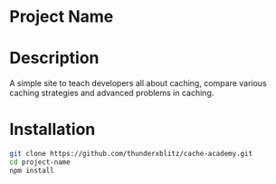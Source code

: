 # Project Name

# Description
A simple site to teach developers all about caching, compare various caching strategies and advanced problems in caching.

# Installation

```bash
git clone https://github.com/thunderxblitz/cache-academy.git
cd project-name
npm install
```